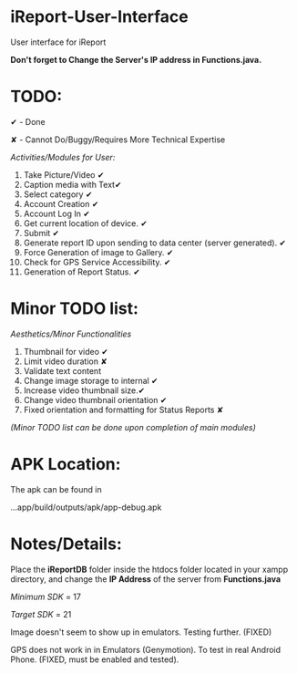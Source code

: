 iReport-User-Interface
=

User interface for iReport

**Don't forget to Change the Server's IP address in Functions.java.**

TODO:
=

✔ - Done

✘ - Cannot Do/Buggy/Requires More Technical Expertise

*Activities/Modules for User:*

1. Take Picture/Video ✔
2. Caption media with Text✔
3. Select category ✔
4. Account Creation ✔
5. Account Log In ✔
6. Get current location of device. ✔
7. Submit ✔ 
8. Generate report ID upon sending to data center (server generated). ✔
9. Force Generation of image to Gallery. ✔
10. Check for GPS Service Accessibility. ✔
11. Generation of Report Status. ✔

Minor TODO list:
=

*Aesthetics/Minor Functionalities*

1. Thumbnail for video ✔
2. Limit video duration ✘
3. Validate text content
4. Change image storage to internal ✔
5. Increase video thumbnail size.✔
6. Change video thumbnail orientation ✔
7. Fixed orientation and formatting for Status Reports ✘

*(Minor TODO list can be done upon completion of main modules)*

APK Location:
=

The apk can be found in 

...app/build/outputs/apk/app-debug.apk


Notes/Details:
=

Place the **iReportDB** folder inside the htdocs folder located in your xampp directory, and change the **IP Address** of the server from **Functions.java**

*Minimum SDK* = 17

*Target SDK* = 21

Image doesn't seem to show up in emulators. Testing further. (FIXED)

GPS does not work in in Emulators (Genymotion). To test in real Android Phone. (FIXED, must be enabled and tested).
